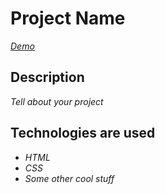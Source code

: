 # Project Name

*[Demo](https://sorumond.github.io/sports-app-landing/)*

## Description

*Tell about your project*

## Technologies are used

- *HTML*
- *CSS*
- *Some other cool stuff*

